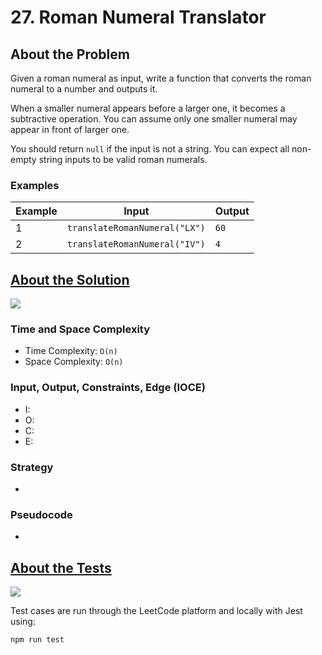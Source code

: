# 27. Roman Numeral Translator

## About the Problem

Given a roman numeral as input, write a function that converts the roman numeral to a number and outputs it.

When a smaller numeral appears before a larger one, it becomes a subtractive operation. You can assume only one smaller numeral may appear in front of larger one.

You should return `null` if the input is not a string. You can expect all non-empty string inputs to be valid roman numerals.

### Examples

| Example| Input | Output |
| --- | --- | --- |
| 1 | `translateRomanNumeral("LX")` | `60` |
| 2 | `translateRomanNumeral("IV")` | `4` |

## <a href='./romanNumeralTranslator.js'>About the Solution</a>

<img src='https://img.shields.io/badge/JavaScript-F7DF1E.svg?style=for-the-badge&logo=JavaScript&logoColor=black' />

<!-- Add Time and Space Complexity -->
### Time and Space Complexity
  - Time Complexity: `O(n)`
  - Space Complexity: `O(n)`

<!-- Planning -->
### Input, Output, Constraints, Edge (IOCE)

  - I:
  - O:
  - C:
  - E:

### Strategy
-

### Pseudocode
-

## <a href='./romanNumeralTranslator.test.js'>About the Tests</a>

<img src='https://img.shields.io/badge/Jest-C21325.svg?style=for-the-badge&logo=Jest&logoColor=white' />

Test cases are run through the LeetCode platform and locally with Jest using:
```
npm run test
```